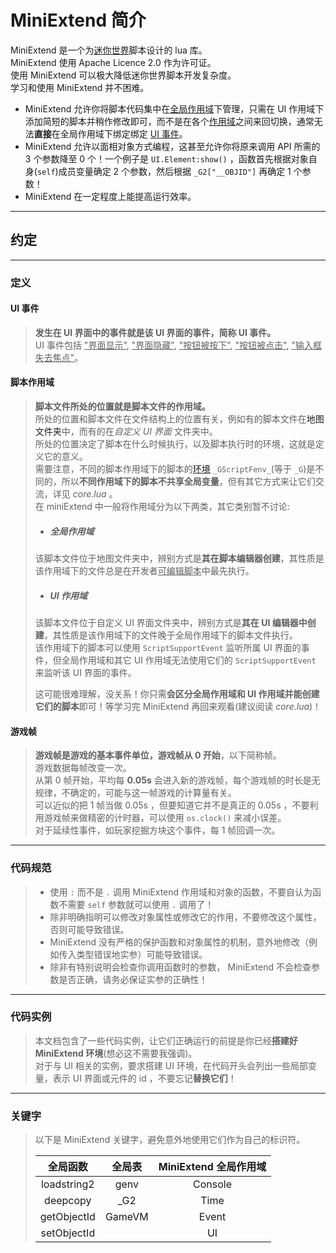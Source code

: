 # MiniExtend 简介
MiniExtend 是一个为<u title="理论上支持任何使用迷你世界引擎的软件，例如迷你编程">迷你世界</u>脚本设计的 lua 库。  
MiniExtend 使用 Apache Licence 2.0 作为许可证。  
使用 MiniExtend 可以极大降低迷你世界脚本开发复杂度。  
学习和使用 MiniExtend 并不困难。  

- MiniExtend 允许你将脚本代码集中在[全局作用域](#全局作用域)下管理，只需在 UI 作用域下添加简短的脚本并稍作修改即可，而不是在各个[作用域](#脚本作用域)之间来回切换，通常无法**直接**在全局作用域下绑定绑定 [UI 事件](#ui-事件)。  
- MiniExtend 允许以面相对象方式编程，这甚至允许你将原来调用 API 所需的 3 个参数降至 0 个！一个例子是 `UI.Element:show()` ，函数首先根据对象自身(`self`)成员变量确定 2 个参数，然后根据 `_G2["__OBJID"]` 再确定 1 个参数！  
- MiniExtend 在一定程度上能提高运行效率。  

---
## 约定

---
### 定义
#### UI 事件
> **发生在 UI 界面中的事件就是该 UI 界面的事件，简称 UI 事件。**  
> UI 事件包括 <u title="$ui.onShow">"界面显示"</u>, <u title="$ui.onHide">"界面隐藏"</u>, <u title="$ui.onPress">"按钮被按下"</u>, <u title="$ui.onClick">"按钮被点击"</u>, <u title="$ui.onLostFocus">"输入框失去焦点"</u>。  
#### 脚本作用域
> **脚本文件所处的位置就是脚本文件的作用域。**  
> 所处的位置和脚本文件在文件结构上的位置有关，例如有的脚本文件在<a title="这里包括子文件夹，后同">地图文件夹</a>中，而有的在*自定义 UI 界面* 文件夹中。  
> 所处的位置决定了脚本在什么时候执行，以及脚本执行时的环境，这就是定义它的意义。  
> 需要注意，不同的脚本作用域下的脚本的[环境](http://www.lua.org/manual/5.1/manual.html#2.9) `_GScriptFenv_`(等于 `_G`)是不同的，所以**不同作用域下的脚本不共享全局变量**，但有其它方式来让它们交流，详见 *core.lua* 。  
> 在 miniExtend 中一般将作用域分为以下两类，其它类别暂不讨论:  
> - ##### 全局作用域
> 该脚本文件位于地图文件夹中，辨别方式是**其在脚本编辑器创建**，其性质是该作用域下的文件总是在开发者<u title="这里忽略插件包，因为没有严谨测试">可编辑脚本</u>中最先执行。  
> - ##### UI 作用域
> 该脚本文件位于自定义 UI 界面文件夹中，辨别方式是**其在 UI 编辑器中创建**，其性质是该作用域下的文件晚于全局作用域下的脚本文件执行。  
> 该作用域下的脚本可以使用 `ScriptSupportEvent` 监听所属 UI 界面的事件，但全局作用域和其它 UI 作用域无法使用它们的 `ScriptSupportEvent` 来监听该 UI 界面的事件。  
>
> 这可能很难理解，没关系！你只需**会区分全局作用域和 UI 作用域并能创建它们的脚本**即可！等学习完 MiniExtend 再回来观看(建议阅读 *core.lua*)！  
#### 游戏帧
> **游戏帧是游戏的基本事件单位，游戏帧从 0 开始**，以下简称帧。  
> 游戏数据每帧改变一次。  
> 从第 0 帧开始，平均每 **0.05s** 会进入新的游戏帧，每个游戏帧的时长是无规律，不确定的，可能与这一帧游戏的计算量有关。  
> 可以近似的把 1 帧当做 0.05s ，但要知道它并不是真正的 0.05s ，不要利用游戏帧来做精密的计时器，可以使用 `os.clock()` 来减小误差。  
> 对于延续性事件，如玩家挖掘方块这个事件，每 1 帧回调一次。  

---
### 代码规范
> - 使用 `:` 而不是 `.` 调用 MiniExtend 作用域和对象的函数，不要自认为函数不需要 `self` 参数就可以使用 `.` 调用了！  
> - 除非明确指明可以修改对象属性或修改它的作用，不要修改这个属性，否则可能导致错误。  
> - MiniExtend 没有严格的保护函数和对象属性的机制，意外地修改（例如传入类型错误地实参）可能导致错误。  
> - 除非有特别说明会检查你调用函数时的参数， MiniExtend 不会检查参数是否正确，请务必保证实参的正确性！  

---
### 代码实例
> 本文档包含了一些代码实例，让它们正确运行的前提是你已经**搭建好 MiniExtend 环境**(想必这不需要我强调)。  
> 对于与 UI 相关的实例，要求搭建 UI 环境，在代码开头会列出一些局部变量，表示 UI 界面或元件的 id ，不要忘记**替换它们**！  

---
### 关键字
> 以下是 MiniExtend 关键字，避免意外地使用它们作为自己的标识符。  
>
> | 全局函数 | 全局表 | MiniExtend 全局作用域 |
> | :-: | :-: | :-: |
> | loadstring2 | genv | Console |
> | deepcopy | _G2 | Time |
> | getObjectId | GameVM | Event |
> | setObjectId | | UI |
